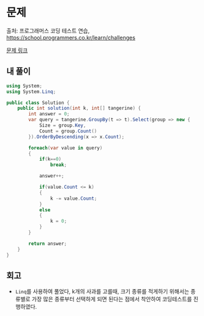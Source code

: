 # 문제
출처: 프로그래머스 코딩 테스트 연습, https://school.programmers.co.kr/learn/challenges

[문제 링크](https://school.programmers.co.kr/learn/courses/30/lessons/138476)

## 내 풀이
```c#
using System;
using System.Linq;

public class Solution {
    public int solution(int k, int[] tangerine) {
        int answer = 0;
        var query = tangerine.GroupBy(t => t).Select(group => new {
            Size = group.Key,
            Count = group.Count()
        }).OrderByDescending(x => x.Count);

        foreach(var value in query)
        {            
            if(k==0)
                break;

            answer++;

            if(value.Count <= k)
            {
                k -= value.Count;
            }
            else
            {
                k = 0;
            }
        }

        return answer;
    }
}
```
## 회고
- `Linq`를 사용하여 풀었다, k개의 사과를 고를때, 크기 종류를 적게하기 위해서는 종류별로 가장 많은 종류부터 선택하게 되면 된다는 점에서 착안하여 코딩테스트를 진행하였다.
